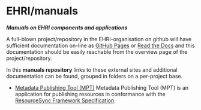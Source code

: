 # EHRI/manuals
***Manuals on EHRI components and applications***

A full-blown project/repository in the EHRI-organisation 
on github will have sufficient documentation
on-line as [GitHub Pages](https://pages.github.com/) or
[Read the Docs](https://readthedocs.org/) and this
documentation should be easily reachable from the
overview page of the project/repository.

In this **manuals repository** links to these
external sites and additional documentation can be found,
grouped in folders on a per-project base.

- [Metadata Publishing Tool (MPT)](https://github.com/EHRI/manuals/tree/master/MPT)
Metadata Publishing Tool (MPT) is an application 
for publishing resources in conformance with the 
[ResourceSync Framework Specification](http://www.openarchives.org/rs/resourcesync).
 
